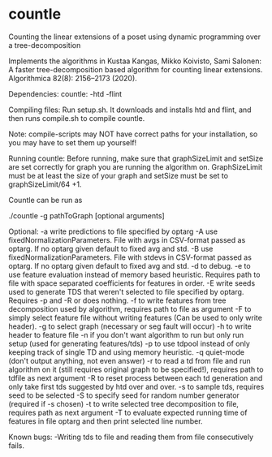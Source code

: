 # countle
Counting the linear extensions of a poset using dynamic programming over a tree-decomposition

Implements the algorithms in Kustaa Kangas, Mikko Koivisto, Sami Salonen: A faster tree-decomposition based algorithm for counting linear extensions. Algorithmica 82(8): 2156–2173 (2020).

Dependencies:
  countle:
      -htd
      -flint

Compiling files:
  Run setup.sh. It downloads and installs htd and flint, and then runs compile.sh to compile countle.

  Note: compile-scripts may NOT have correct paths for your installation, so you may have to set them up yourself!

Running countle:
  Before running, make sure that graphSizeLimit and setSize are set correctly for graph you are running the algorithm on. GraphSizeLimit must be at least the size of your graph and setSize must be set to graphSizeLimit/64 +1.

Countle can be run as

./countle -g pathToGraph [optional arguments]

Optional:
          -a write predictions to file specified by optarg
          -A use fixedNormalizationParameters. File with avgs in CSV-format passed as optarg. If no optarg given default to fixed avg and std.
    -B use fixedNormalizationParameters. File with stdevs in CSV-format passed as optarg. If no optarg given default to fixed avg and std.
          -d to debug.
    -e to use feature evaluation instead of memory based heuristic. Requires path to file with space separated coefficients for features in order.
          -E write seeds used to generate TDS that weren't selected to file specified by optarg. Requires -p and -R or does nothing.
          -f to write features from tree decomposition used by algorithm, requires path to file as argument
    -F to simply select feature file without writing features (Can be used to only write header).
          -g to select graph (necessary or seg fault will occur)
    -h to write header to feature file
          -n if you don't want algorithm to run but only run setup (used for generating features/tds)
          -p to use tdpool instead of only keeping track of single TD and using memory heuristic.
          -q quiet-mode (don't output anything, not even answer)
          -r to read a td from file and run algorithm on it (still requires original graph to be specified!), requires path to tdfile as next argument
          -R to reset process between each td generation and only take first tds suggested by htd over and over.
          -s to sample tds, requires seed to be selected
    -S to specify seed for random number generator (required if -s chosen)
          -t to write selected tree decomposition to file, requires path as next argument
          -T to evaluate expected running time of features in file optarg and then print selected line number.

Known bugs:
        -Writing tds to file and reading them from file consecutively fails.

